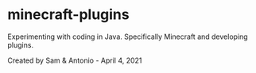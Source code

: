 # minecraft-plugins
Experimenting with coding in Java. 
Specifically Minecraft and developing plugins.

Created by Sam & Antonio - April 4, 2021